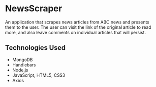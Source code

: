 # NewsScraper
An application that scrapes news articles from ABC news and presents them to the user. The user can visit the link of the original article to read more, and also leave comments on individual articles that will persist. 

## Technologies Used
* MongoDB
* Handlebars
* Node.js
* JavaScript, HTML5, CSS3
* Axios
